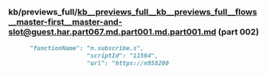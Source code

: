 ### kb/previews_full/kb__previews_full__kb__previews_full__flows__master-first__master-and-slot@guest.har.part067.md.part001.md.part001.md (part 002)

```md
      "functionName": "n.subscribe.s",
                      "scriptId": "11564",
                      "url": "https://n958200
```

```
